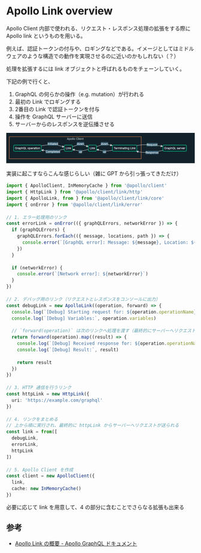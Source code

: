 # Apollo Link overview

Apollo Client 内部で使われる、リクエスト・レスポンス処理の拡張をする際に Apollo link というものを用いる。

例えば、認証トークンの付与や、ロギングなどである。イメージとしてはミドルウェアのような構造での動作を実現させるのに近いのかもしれない（？）

処理を拡張するには link オブジェクトと呼ばれるものをチェーンしていく。

下記の例で行くと、

1. GraphQL の何らかの操作（e.g. mutation）が行われる
2. 最初の Link でロギングする
3. 2番目の Link で認証トークンを付与
4. 操作を GraphQL サーバーに送信
5. サーバーからのレスポンスを逆伝播させる

![チェーンのイメージ（Apollo の公式ドキュメントより引用）](assets/apollo-link-chain.png)

実装に起こすならこんな感じらしい（雑に GPT から引っ張ってきただけ）

```typescript
import { ApolloClient, InMemoryCache } from '@apollo/client'
import { HttpLink } from '@apollo/client/link/http'
import { ApolloLink, from } from '@apollo/client/link/core'
import { onError } from '@apollo/client/link/error'

// 1. エラー処理用のリンク
const errorLink = onError(({ graphQLErrors, networkError }) => {
  if (graphQLErrors) {
    graphQLErrors.forEach(({ message, locations, path }) => {
      console.error(`[GraphQL error]: Message: ${message}, Location: ${locations}, Path: ${path}`)
    })
  }

  if (networkError) {
    console.error(`[Network error]: ${networkError}`)
  }
})

// 2. デバッグ用のリンク（リクエストとレスポンスをコンソールに出力）
const debugLink = new ApolloLink((operation, forward) => {
  console.log(`[Debug] Starting request for: ${operation.operationName}`)
  console.log(`[Debug] Variables:`, operation.variables)

  // `forward(operation)` は次のリンクへ処理を渡す（最終的にサーバーへリクエスト）
  return forward(operation).map((result) => {
    console.log(`[Debug] Received response for: ${operation.operationName}`)
    console.log(`[Debug] Result:`, result)
    
    return result
  })
})

// 3. HTTP 通信を行うリンク
const httpLink = new HttpLink({
  uri: 'https://example.com/graphql'
})

// 4. リンクをまとめる
// 上から順に実行され、最終的に httpLink からサーバーへリクエストが送られる
const link = from([
  debugLink,
  errorLink,
  httpLink
])

// 5. Apollo Client を作成
const client = new ApolloClient({
  link,
  cache: new InMemoryCache()
})
```

必要に応じて link を用意して、4 の部分に含むことでさらなる拡張も出来る

## 参考

- [Apollo Link の概要 - Apollo GraphQL ドキュメント](https://www.apollographql.com/docs/react/api/link/introduction)